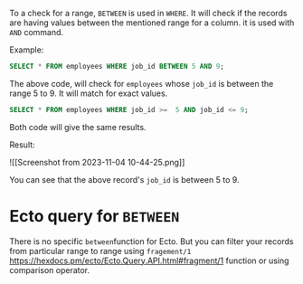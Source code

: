 To a check for a range, `BETWEEN` is used in `WHERE`. It will check if the records are having values between the mentioned range for a column. it is used with `AND` command. 

Example:

``` SQL
SELECT * FROM employees WHERE job_id BETWEEN 5 AND 9;
```

The above code, will check for `employees` whose `job_id` is between the range 5 to 9. It will match for exact values.

``` SQL
SELECT * FROM employees WHERE job_id >=  5 AND job_id <= 9;
```

Both code will give the same results.

Result:

![[Screenshot from 2023-11-04 10-44-25.png]]

You can see that the above record's `job_id` is between 5 to 9.

# Ecto query for `BETWEEN`

There is no specific `between`function for Ecto. But you can filter your records from particular range to range using `fragement/1` https://hexdocs.pm/ecto/Ecto.Query.API.html#fragment/1 function or using comparison operator.

